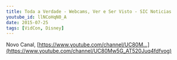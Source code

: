 ```yaml
---
title: Toda a Verdade - Webcams, Ver e Ser Visto - SIC Noticias
youtube_id: llNCoHqN0_A
date: 2015-07-25
tags: [VidCon, Disney]
---
```

Novo Canal,  [https://www.youtube.com/channel/UC80M...](https://www.youtube.com/channel/UC80Mw5G_AT520Juq4fdfvog)
